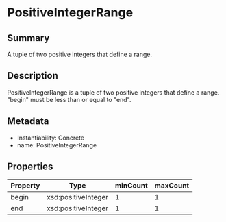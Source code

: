 <!-- Automatically generated by spec-parser v2.0.0 on 2023-12-27T15:02:03.969017+00:00 -->
<!-- SPDX-License-Identifier: Community-Spec-1.0 -->

# PositiveIntegerRange

## Summary

A tuple of two positive integers that define a range.


## Description

PositiveIntegerRange is a tuple of two positive integers that define a range.
"begin" must be less than or equal to "end".


## Metadata

- Instantiability: Concrete
- name: PositiveIntegerRange



## Properties

| Property | Type | minCount | maxCount |
|---|---|---|---|
| begin | xsd:positiveInteger | 1 | 1 |
| end | xsd:positiveInteger | 1 | 1 |

